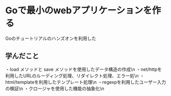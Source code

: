 # Goで最小のwebアプリケーションを作る

Goのチュートリアルのハンズオンを利用した

## 学んだこと

・load メソッドと save メソッドを使用したデータ構造の作成\n
・net/httpを利用したURLのルーディング処理、リダイレクト処理、エラー処\n
・html/templateを利用したテンプレート処理\n
・regexpを利用したユーザー入力の検証\n
・クロージャを使用した機能の抽象化\n

